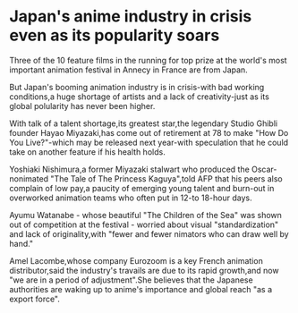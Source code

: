 # Japan's anime industry in crisis even as its popularity soars

Three of the 10 feature films in the running for top prize at the world's most important animation festival in Annecy in France are from Japan.

But Japan's booming animation industry is in crisis-with bad working conditions,a huge shortage of artists and a lack of creativity-just as its global polularity has never been higher.

With talk of a talent shortage,its greatest star,the legendary Studio Ghibli founder Hayao Miyazaki,has come out of retirement at 78 to make "How Do You Live?"-which may be released next year-with speculation that he could take on another feature if his health holds.

Yoshiaki Nishimura,a former Miyazaki stalwart who produced the Oscar-nonimated "The Tale of The Princess Kaguya",told AFP that his peers also complain of low pay,a paucity of emerging young talent and burn-out in overworked animation teams who often put in 12-to 18-hour days.

Ayumu Watanabe - whose beautiful "The Children of the Sea" was shown out of competition at the festival - worried about visual "standardization" and lack of originality,with "fewer and fewer nimators who can draw well by hand."

Amel Lacombe,whose company Eurozoom is a key French animation distributor,said the industry's travails are due to its rapid growth,and now "we are in a period of adjustment".She believes that the Japanese authorities are waking up to anime's importance and global reach "as a export force".
